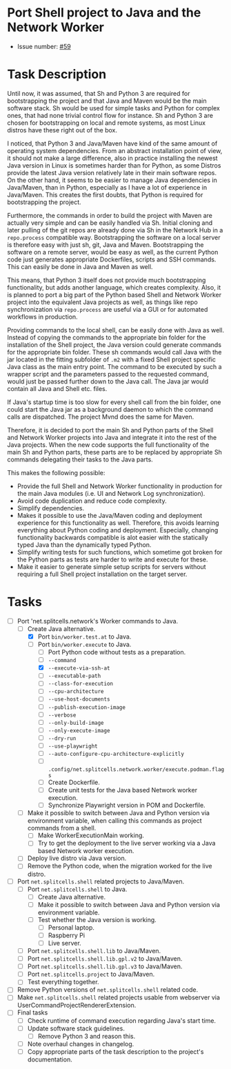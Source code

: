 # Port Shell project to Java and the Network Worker
* Issue number: [\#59](https://codeberg.org/splitcells-net/net.splitcells.network.community/issues/59)
# Task Description
Until now, it was assumed, that Sh and Python 3 are required for bootstrapping the project and
that Java and Maven would be the main software stack.
Sh would be used for simple tasks and Python for complex ones,
that had none trivial control flow for instance.
Sh and Python 3 are chosen for bootstrapping on local and remote systems,
as most Linux distros have these right out of the box.

I noticed, that Python 3 and Java/Maven have kind of the same amount of operating system dependencies.
From an abstract installation point of view, it should not make a large difference,
also in practice installing the newest Java version in Linux is sometimes harder than for Python,
as some Distros provide the latest Java version relatively late in their main software repos.
On the other hand, it seems to be easier to manage Java dependencies in Java/Maven, than in Python,
especially as I have a lot of experience in Java/Maven.
This creates the first doubts, that Python is required for bootstrapping the project.

Furthermore, the commands in order to build the project with Maven are actually very simple and
can be easily handled via Sh.
Initial cloning and later pulling of the git repos are already done via Sh in the Network Hub in a `repo.process` compatible way.
Bootstrapping the software on a local server is therefore easy with just sh, git, Java and Maven.
Bootstrapping the software on a remote server, would be easy as well,
as the current Python code just generates appropriate Dockerfiles, scripts and SSH commands.
This can easily be done in Java and Maven as well.

This means, that Python 3 itself does not provide much bootstrapping functionality,
but adds another language, which creates complexity.
Also, it is planned to port a big part of the Python based Shell and Network Worker project into the equivalent Java projects as well,
as things like repo synchronization via `repo.process` are useful via a GUI or for automated workflows in production.

Providing commands to the local shell, can be easily done with Java as well.
Instead of copying the commands to the appropriate bin folder for the installation of the Shell project,
the Java version could generate commands for the appropriate bin folder.
These sh commands would call Java with the jar located in the fitting subfolder of `.m2` with a fixed Shell project specific Java class as the main entry point.
The command to be executed by such a wrapper script and the parameters passed to the requested command,
would just be passed further down to the Java call.
The Java jar would contain all Java and Shell etc. files.

If Java's startup time is too slow for every shell call from the bin folder,
one could start the Java jar as a background daemon to which the command calls are dispatched.
The project Mvnd does the same for Maven.

Therefore, it is decided to port the main Sh and Python parts of the Shell and Network Worker projects into Java and
integrate it into the rest of the Java projects.
When the new code supports the full functionality of the main Sh and Python parts,
these parts are to be replaced by appropriate Sh commands delegating their tasks to the Java parts.

This makes the following possible:
* Provide the full Shell and Network Worker functionality in production for the main Java modules (i.e. UI and Network Log synchronization).
* Avoid code duplication and reduce code complexity.
* Simplify dependencies.
* Makes it possible to use the Java/Maven coding and deployment experience for this functionality as well.
  Therefore, this avoids learning everything about Python coding and deployment.
  Especially, changing functionality backwards compatible is alot easier with the statically typed Java than the dynamically typed Python.
* Simplify writing tests for such functions, which sometime got broken for the Python parts as tests are harder to write and execute for these.
* Make it easier to generate simple setup scripts for servers without requiring a full Shell project installation on the target server.
# Tasks
* [ ] Port 'net.splitcells.network's Worker commands to Java.
    * [ ] Create Java alternative.
         * [x] Port `bin/worker.test.at` to Java.
         * [ ] Port `bin/worker.execute` to Java.
           * [ ] Port Python code without tests as a preparation.
           * [ ] `--command`
           * [x] `--execute-via-ssh-at`
           * [ ] `--executable-path`
           * [ ] `--class-for-execution`
           * [ ] `--cpu-architecture`
           * [ ] `--use-host-documents`
           * [ ] `--publish-execution-image`
           * [ ] `--verbose`
           * [ ] `--only-build-image`
           * [ ] `--only-execute-image`
           * [ ] `--dry-run`
           * [ ] `--use-playwright`
           * [ ] `--auto-configure-cpu-architecture-explicitly`
           * [ ] `.config/net.splitcells.network.worker/execute.podman.flags`
           * [ ] Create Dockerfile.
           * [ ] Create unit tests for the Java based Network worker execution.
           * [ ] Synchronize Playwright version in POM and Dockerfile.
    * [ ] Make it possible to switch between Java and Python version via environment variable, when calling this commands as project commands from a shell.
        * [ ] Make WorkerExecutionMain working.
        * [ ] Try to get the deployment to the live server working via a Java based Network worker execution.
    * [ ] Deploy live distro via Java version.
    * [ ] Remove the Python code, when the migration worked for the live distro.
* [ ] Port `net.splitcells.shell` related projects to Java/Maven.
    * [ ] Port `net.splitcells.shell` to Java.
        * [ ] Create Java alternative.
        * [ ] Make it possible to switch between Java and Python version via environment variable.
        * [ ] Test whether the Java version is working.
            * [ ] Personal laptop.
            * [ ] Raspberry Pi
            * [ ] Live server.
    * [ ] Port `net.splitcells.shell.lib` to Java/Maven.
    * [ ] Port `net.splitcells.shell.lib.gpl.v2` to Java/Maven.
    * [ ] Port `net.splitcells.shell.lib.gpl.v3` to Java/Maven.
    * [ ] Port `net.splitcells.project` to Java/Maven.
    * [ ] Test everything together.
* [ ] Remove Python versions of `net.splitcells.shell` related code.
* [ ] Make `net.splitcells.shell` related projects usable from webserver via UserCommandProjectRendererExtension.
* [ ] Final tasks
    * [ ] Check runtime of command execution regarding Java's start time.
    * [ ] Update software stack guidelines.
        * [ ] Remove Python 3 and reason this.
    * [ ] Note overhaul changes in changelog.
    * [ ] Copy appropriate parts of the task description to the project's documentation. 
